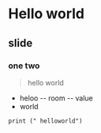 # Hello world 
## slide
### one two
> hello world
- heloo
  -- room
  -- value
- world
```
print (" helloworld")
```
